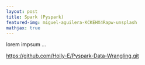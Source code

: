 ```yaml
---
layout: post
title: Spark (Pyspark)
featured-img: miguel-aguilera-KCKEHX4Rapw-unsplash
mathjax: true
---
```


lorem impsum ...

<https://github.com/Holly-E/Pyspark-Data-Wrangling.git>
